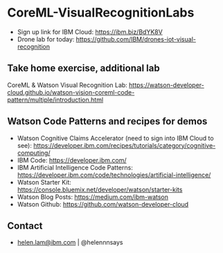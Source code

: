 # CoreML-VisualRecognitionLabs

* Sign up link for IBM Cloud: https://ibm.biz/BdYK8V
* Drone lab for today: https://github.com/IBM/drones-iot-visual-recognition

## Take home exercise, additional lab
CoreML & Watson Visual Recognition Lab: https://watson-developer-cloud.github.io/watson-vision-coreml-code-pattern/multiple/introduction.html

## Watson Code Patterns and recipes for demos 

* Watson Cognitive Claims Accelerator (need to sign into IBM Cloud to see): https://developer.ibm.com/recipes/tutorials/category/cognitive-computing/
* IBM Code: https://developer.ibm.com/
* IBM Artificial Intelligence Code Patterns: https://developer.ibm.com/code/technologies/artificial-intelligence/
* Watson Starter Kit: https://console.bluemix.net/developer/watson/starter-kits
* Watson Blog Posts: https://medium.com/ibm-watson
* Watson Github: https://github.com/watson-developer-cloud

## Contact

* helen.lam@ibm.com | @helennnsays
